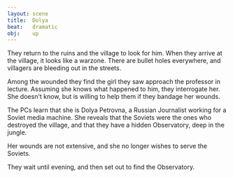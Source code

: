 ```yaml
---
layout: scene
title:  Dolya
beat:   dramatic
obj:    up
---
```


They return to the ruins and the village to look for him.
When they arrive at the village, it looks like a warzone.
There are bullet holes everywhere, and villagers are bleeding out in the streets.

Among the wounded they find the girl they saw approach the professor in lecture.
Assuming she knows what happened to him, they interrogate her.
She doesn't know, but is willing to help them if they bandage her wounds.

The PCs learn that she is Dolya Petrovna,
a Russian Journalist working for a Soviet media machine.
She reveals that the Soviets were the ones who destroyed the village,
and that they have a hidden Observatory, deep in the jungle.

Her wounds are not extensive, and she no longer wishes to serve the Soviets.

They wait until evening, and then set out to find the Observatory.















